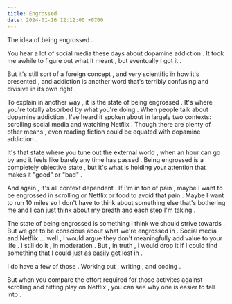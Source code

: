 ```yaml
---
title: Engrossed
date: 2024-01-16 12:12:00 +0700
---
```


The idea of being engrossed . 

You hear a lot of social media these days about dopamine addiction . It took me awhile to figure out what it meant , but eventually I got it . 

But it's still sort of a foreign concept , and very scientific in how it's presented , and addiction is another word that's terribly confusing and divisive in its own right . 

To explain in another way , it is the state of being engrossed . It's where you're totally absorbed by what you're doing . When people talk about dopamine addiction , I've heard it spoken about in largely two contexts: scrolling social media and watching Netflix . Though there are plenty of other means , even reading fiction could be equated with dopamine addiction . 

It's that state where you tune out the external world , when an hour can go by and it feels like barely any time has passed . Being engrossed is a completely objective state , but it's what is holding your attention that makes it "good" or "bad" . 

And again , it's all context dependent . If I'm in ton of pain , maybe I want to be engrossed in scrolling or Netflix or food to avoid that pain . Maybe I want to run 10 miles so I don't have to think about something else that's bothering me and I can just think about my breath and each step I'm taking . 

The state of being engrossed is something I think we should strive towards . But we got to be conscious about what we're engrossed in . Social media and Netflix ... well , I would argue they don't meaningfully add value to your life . I still do it , in moderation . But , in truth , I would drop it if I could find something that I could just as easily get lost in . 

I do have a few of those . Working out , writing , and coding . 

But when you compare the effort required for those activites against scrolling and hitting play on Netflix , you can see why one is easier to fall into . 
